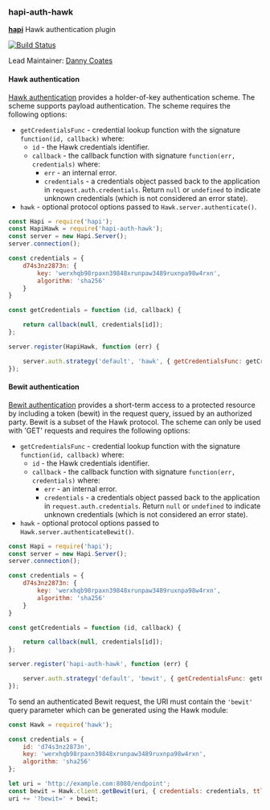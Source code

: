 ### hapi-auth-hawk

[**hapi**](https://github.com/hapijs/hapi) Hawk authentication plugin

[![Build Status](https://secure.travis-ci.org/hapijs/hapi-auth-hawk.png)](http://travis-ci.org/hapijs/hapi-auth-hawk)

Lead Maintainer: [Danny Coates](https://github.com/dannycoates)

#### Hawk authentication

[Hawk authentication](https://github.com/hueniverse/hawk) provides a holder-of-key authentication scheme. The scheme supports payload
authentication. The scheme requires the following options:

- `getCredentialsFunc` - credential lookup function with the signature `function(id, callback)` where:
    - `id` - the Hawk credentials identifier.
    - `callback` - the callback function with signature `function(err, credentials)` where:
        - `err` - an internal error.
        - `credentials` - a credentials object passed back to the application in `request.auth.credentials`. Return `null` or `undefined` to
          indicate unknown credentials (which is not considered an error state).
- `hawk` - optional protocol options passed to `Hawk.server.authenticate()`.

```javascript
const Hapi = require('hapi');
const HapiHawk = require('hapi-auth-hawk');
const server = new Hapi.Server();
server.connection();

const credentials = {
    d74s3nz2873n: {
        key: 'werxhqb98rpaxn39848xrunpaw3489ruxnpa98w4rxn',
        algorithm: 'sha256'
    }
}

const getCredentials = function (id, callback) {

    return callback(null, credentials[id]);
};

server.register(HapiHawk, function (err) {

    server.auth.strategy('default', 'hawk', { getCredentialsFunc: getCredentials });
});

```

#### Bewit authentication

[Bewit authentication](https://github.com/hueniverse/hawk#single-uri-authorization) provides a short-term access to a protected resource by
including a token (bewit) in the request query, issued by an authorized party. Bewit is a subset of the Hawk protocol. The scheme can only
be used with 'GET' requests and requires the following options:

- `getCredentialsFunc` - credential lookup function with the signature `function(id, callback)` where:
    - `id` - the Hawk credentials identifier.
    - `callback` - the callback function with signature `function(err, credentials)` where:
        - `err` - an internal error.
        - `credentials` - a credentials object passed back to the application in `request.auth.credentials`. Return `null` or `undefined` to
          indicate unknown credentials (which is not considered an error state).
- `hawk` - optional protocol options passed to `Hawk.server.authenticateBewit()`.

```javascript
const Hapi = require('hapi');
const server = new Hapi.Server();
server.connection();

const credentials = {
    d74s3nz2873n: {
        key: 'werxhqb98rpaxn39848xrunpaw3489ruxnpa98w4rxn',
        algorithm: 'sha256'
    }
}

const getCredentials = function (id, callback) {

    return callback(null, credentials[id]);
};

server.register('hapi-auth-hawk', function (err) {

    server.auth.strategy('default', 'bewit', { getCredentialsFunc: getCredentials });
});
```

To send an authenticated Bewit request, the URI must contain the `'bewit'` query parameter which can be generated using the Hawk module:

```javascript
const Hawk = require('hawk');

const credentials = {
    id: 'd74s3nz2873n',
    key: 'werxhqb98rpaxn39848xrunpaw3489ruxnpa98w4rxn',
    algorithm: 'sha256'
};

let uri = 'http://example.com:8080/endpoint';
const bewit = Hawk.client.getBewit(uri, { credentials: credentials, ttlSec: 60 });
uri += '?bewit=' + bewit;
```
